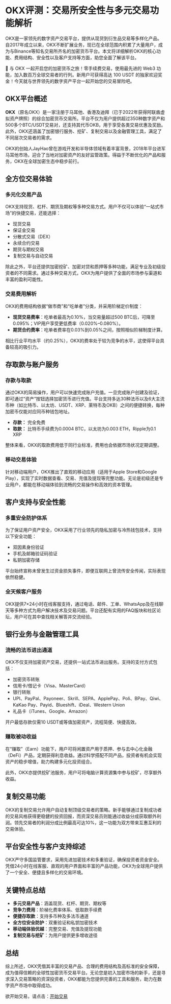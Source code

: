 # OKX评测：交易所安全性与多元交易功能解析

OKX是一家领先的数字资产交易平台，提供从现货到衍生品交易等多样化产品。自2017年成立以来，OKX不断扩展业务，现已在全球范围内积累了大量用户，成为与Binance等知名交易所齐名的加密货币平台。本文将详细解析OKX的核心功能、费用结构、安全性以及客户支持等方面，助您全面了解该平台。

🚀 与 OKX 一起开启您的加密货币之旅！零手续费交易，使用最先进的 Web3 功能，加入数百万全球交易者的行列。新用户可获得高达 100 USDT 的独家欢迎奖金！今天就与世界领先的数字资产平台一起开始您的交易冒险吧。

## OKX平台概述

**OKX**（原名OKX）是一家注册于马耳他、香港及迪拜（已于2022年获得阿联酋虚拟资产牌照）的综合加密货币交易所。平台不仅为用户提供超过350种数字资产和500多个BTC/USDT交易对，还支持其代币OKB，用于享受各类交易优惠及奖励。此外，OKX还涵盖了加密银行服务、挖矿、复制交易以及金融管理工具，满足了不同层次交易者的需求。

OKX的创始人JayHao曾在游戏开发和半导体领域有着丰富背景，2018年平台进军马耳他市场，迎合了当地对加密资产的友好监管政策。得益于不断优化的产品和服务，OKX在全球加密生态中稳步前行。

## 全方位交易体验

### 多元化交易产品

OKX支持现货、杠杆、期货及期权等多种交易方式。用户不仅可以体验“一站式市场”的快捷交易，还能选择：
- 现货交易
- 保证金交易
- 分散式交易（DEX）
- 永续合约交易
- 期货与期权交易
- 复制交易与自动交易

除此之外，平台还提供加密挖矿、加密对贷和质押等多种功能，满足专业及初级投资者的不同需求。通过多种交易方式，OKX为用户提供了全面的市场参与渠道和丰富的盈利可能性。

### 交易费用解析

OKX的费用结构依据“做市商”和“吃单者”分类，并采用阶梯定价制度：
- **现货交易费率**：吃单者最高为0.10%，当交易量超过500 BTC后，可降至0.095%；VIP用户享受更低费率（0.020%–0.080%）。
- **期货合约费率**：吃单者费率在0.03%到0.05%之间，按照相似阶梯制度计算。

相比行业平均水平（约0.25%），OKX的费率处于较为竞争的水平，这使得平台具备较高的吸引力。

## 存取款与账户服务

### 存款与取款

通过OKX的简易操作，用户可以快速完成账户充值。一旦完成账户创建及验证，即可通过“资产”按钮选择加密货币进行充值。平台支持多达30种法币以及6大主流币种（如比特币、以太坊、USDT、XRP、莱特币及OKB）之间的便捷转换，每种加密币仅能对应同币种钱包地址。

- **存款：** 完全免费
- **取款：** 比特币手续费为0.0004 BTC，以太坊为0.003 ETH，Ripple为0.1 XRP

整体来看，OKX的取款费用低于同行业标准，费用也会依据市场状况定期调整。

### 移动交易体验

针对移动端用户，OKX推出了直观的移动应用（适用于Apple Store和Google Play），实现了实时数据查看、交易、充值及提现等完整功能。无论是初级还是专业用户，都能在移动端体验到流畅的交易操作和高效的资本管理。

## 客户支持与安全性能

### 多重安全防护体系

为了保证用户资产安全，OKX采用了行业领先的隐私加密与冷热钱包技术，支持以下安全功能：
- 双因素身份验证
- 手机及邮箱验证码验证
- 私钥加密存储

平台始终宣称未曾发生过资金损失事件，即便互联网上曾流传安全传闻，实际表现依然稳健。

### 全天候客户服务

OKX提供7×24小时在线客服支持，通过电话、邮件、工单、WhatsApp及在线聊天等多种方式为用户解决技术及交易问题。平台还配有实用的FAQ版块和社区论坛，用户可在其中查找相关解答并交流经验。

## 银行业务与金融管理工具

### 流畅的法币进出通道

OKX不仅支持加密资产交易，还提供一站式法币进出服务。支持的支付方式包括：
- 加密货币转账
- 信用卡/借记卡（Visa、MasterCard）
- 银行转账
- UPI、PayPal、Payoneer、Skrill、SEPA、ApplePay、Poli、BPay、Qiwi、KaKao Pay、Payid、Blueshift、iDeal、Western Union
- 礼品卡（iTunes、Google、Amazon）

开户最低存款仅需10 USDT或等值加密资产，流程简便、快捷高效。

### 赚取被动收益

在“赚取”（Earn）功能下，用户可将闲置资产用于质押、参与去中心化金融（DeFi）产品，定期获得利息收益。通过科学搭配不同产品，投资者有机会实现资产的稳步增值，助力构建多元化投资组合。

此外，OKX亦提供挖矿池服务，用户可将电脑计算资源集中参与挖矿，尽享额外收益。

## 复制交易功能

OKX的复制交易允许用户自动复制顶级交易者的策略。新手能够通过复制成功者的交易风格获得更稳健的投资回报，而资深交易员则能通过收益分成获取额外利润。领先交易者的利润分成比例最高可达10%，这一功能为双方带来互惠互利的交易体验。

## 平台安全性与客户支持综述

OKX严守多国监管要求，采用先进加密技术和多重验证，确保投资者资金安全。凭借24小时在线客服、直观的用户界面和丰富的产品功能，OKX为全球用户提供了一个安全、便捷且多样化的交易环境。

## 关键特点总结

- **多元交易产品**：涵盖现货、杠杆、期货、期权等
- **竞争力费用**：阶梯化费率体系、低取款手续费
- **便捷存取款**：支持多币种及多法币通道
- **全方位安全防护**：双重验证和私钥加密技术
- **移动端体验优越**：完整交易、充值及提现功能
- **复制交易与挖矿**：为用户提供更多增收途径

## 总结

综上所述，OKX凭借其丰富的交易产品、合理的费用结构及高标准的安全保障，成为值得信赖的全球性加密货币交易平台。无论您是初入加密市场的新手，还是寻求深入交易策略的资深投资者，OKX都能为您提供完善的工具和服务，助力在数字资产市场中取得成功。

欲开始交易，请点击：[开始交易](https://bit.ly/OKXe)